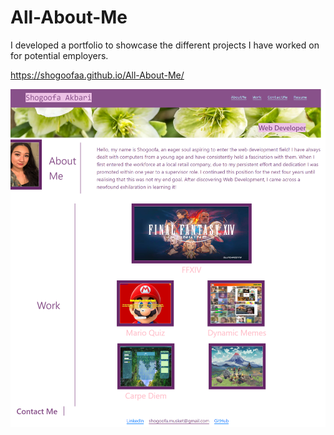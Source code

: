 # All-About-Me

I developed a portfolio to showcase the different projects I have worked on for potential employers.

https://shogoofaa.github.io/All-About-Me/

![splash-page](./assets/Images/shogoofaa.github.io_All-About-Me_%20(2).png)
